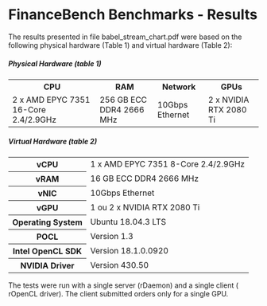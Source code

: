 # FinanceBench Benchmarks - Results
The results presented in file babel_stream_chart.pdf were based on the following physical hardware (Table 1) and virtual hardware (Table 2):

<h5> Physical Hardware (table 1)</h5>
<table>
  
  <tr>
    <th>CPU</th>
    <th>RAM</th>
    <th>Network</th>
    <th>GPUs</th>
  </tr>
  
  <tr>
    <td>2 x AMD EPYC 7351 16-Core 2.4/2.9GHz</td>
    <td>256 GB ECC DDR4 2666 MHz</td>
    <td>10Gbps Ethernet</td>
    <td>2 x NVIDIA RTX 2080 Ti</td>
  </tr>
</table>


<h5> Virtual Hardware (table 2)</h5>
<table>
  
  <tr>
    <th>vCPU</th>
    <td>1 x AMD EPYC 7351 8-Core 2.4/2.9GHz</td>
  </tr>
  
  <tr>
    <th>vRAM</th>
    <td>16 GB ECC DDR4 2666 MHz</td>
  </tr>
  
  <tr>
    <th>vNIC</th>
    <td>10Gbps Ethernet</td>
  </tr>
  
  <tr>
    <th>vGPU</th>
    <td>1 ou 2 x NVIDIA RTX 2080 Ti</td>
  </tr>
  
  <tr>
    <th>Operating System</th>
    <td>Ubuntu 18.04.3 LTS</td>
  </tr>
  
  <tr>
    <th>POCL</th>
    <td>Version 1.3</td>
  </tr>
  
  
  <tr>
    <th>Intel OpenCL SDK</th>
    <td>Version 18.1.0.0920</td>
  </tr>
  
   <tr>
    <th>NVIDIA Driver</th>
    <td>Version 430.50</td>
  </tr>
  
  
  
</table>


The tests were run with a single server (rDaemon) and a single client ( rOpenCL driver).  The client submitted orders only for a single GPU.
